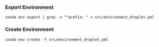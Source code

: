 ### Export Environment
```
conda env export | grep -v "^prefix: " > src/environment_droplet.yml
```

### Create Environment
```
conda env create -f src/environment_droplet.yml
```